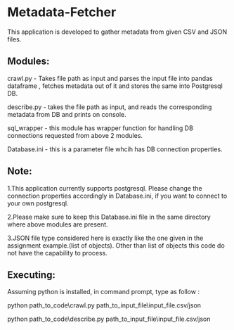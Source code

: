 # Metadata-Fetcher
This application is developed to gather metadata from given CSV and JSON files. 

## Modules:

crawl.py - Takes file path as input and parses the input file into pandas dataframe , fetches metadata out of it and stores the same into Postgresql DB.

describe.py - takes the file path as input, and reads the corresponding metadata from DB and prints on console.

sql_wrapper - this module has wrapper function for handling DB connections requested from above 2 modules.

Database.ini - this is a parameter file whcih has DB connection properties.

## Note: 
1.This application currently supports postgresql. Please change the connection properties accordingly in Database.ini, if you want to connect to your own postgresql.

2.Please make sure to keep this Database.ini file in the same directory where above modules are present.

3.JSON file type considered here is exactly like the one given in the assignment example.(list of objects). Other than list of objects this code do not have the capability to process.

## Executing:
Assuming python is installed, in command prompt, type as follow :

python path_to_code\crawl.py path_to_input_file\input_file.csv/json

python path_to_code\describe.py path_to_input_file\input_file.csv/json


